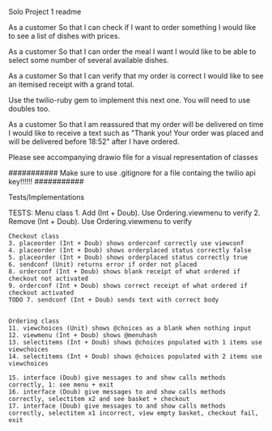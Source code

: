 Solo Project 1 readme

As a customer
So that I can check if I want to order something
I would like to see a list of dishes with prices.

As a customer
So that I can order the meal I want
I would like to be able to select some number of several available dishes.

As a customer
So that I can verify that my order is correct
I would like to see an itemised receipt with a grand total.

Use the twilio-ruby gem to implement this next one. You will need to use doubles too.

As a customer
So that I am reassured that my order will be delivered on time
I would like to receive a text such as "Thank you! Your order was placed and will be delivered before 18:52" after I have ordered.

Please see accompanying drawio file for a visual representation of classes


###########
Make sure to use .gitignore for a file containg the twilio api key!!!!!!
###########

Tests/Implementations


TESTS: 
    Menu class
    1. Add (Int + Doub). Use Ordering.viewmenu to verify
    2. Remove (Int + Doub). Use Ordering.viewmenu to verify

    Checkout class
    3. placeorder (Int + Doub) shows orderconf correctly use viewconf
    4. placeorder (Int + Doub) shows orderplaced status correctly false
    5. placeorder (Int + Doub) shows orderplaced status correctly true
    6. sendconf (Unit) returns error if order not placed
    8. orderconf (Int + Doub) shows blank receipt of what ordered if checkout not activated
    9. orderconf (Int + Doub) shows correct receipt of what ordered if checkout activated
    TODO 7. sendconf (Int + Doub) sends text with correct body
    

    Ordering class
    11. viewchoices (Unit) shows @choices as a blank when nothing input
    12. viewmenu (Int + Doub) shows @menuhash
    13. selectitems (Int + Doub) shows @choices populated with 1 items use viewchoices
    14. selectitems (Int + Doub) shows @choices populated with 2 items use viewchoices
    
    15. interface (Doub) give messages to and show calls methods correctly, 1: see menu + exit
    16. interface (Doub) give messages to and show calls methods correctly, selectitem x2 and see basket + checkout
    17. interface (Doub) give messages to and show calls methods correctly, selectitem x1 incorrect, view empty basket, checkout fail, exit







